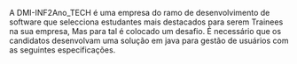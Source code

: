  A DMI-INF2Ano_TECH é uma empresa do ramo de desenvolvimento de software que selecciona
estudantes mais destacados para serem Trainees na sua empresa, Mas para tal é colocado um 
desafio. É necessário que os candidatos desenvolvam uma solução em java para gestão de usuários
com as seguintes especificações.
